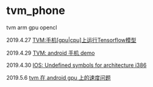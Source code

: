 # tvm_phone
tvm arm gpu opencl

2019.4.27
[TVM:手机\[gpu\|cpu\]上运行Tensorflow模型](https://github.com/zhaowd2001/tvm_phone/blob/master/tvm-phone-gpu.md)

2019.4.29
[TVM: android 手机 demo](https://github.com/zhaowd2001/tvm_phone/blob/master/tvm-android-demo.md)

2019.4.30
[IOS: Undefined symbols for architecture i386](https://github.com/zhaowd2001/tvm_phone/blob/master/ios-undefined-symbols.md)

2019.5.6
[tvm 在 android gpu 上的速度问题](https://github.com/zhaowd2001/tvm_phone/blob/master/tvm-android-gpu-speed.md)
